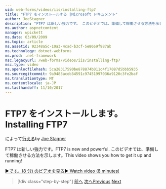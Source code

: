 ```yaml
---
uid: web-forms/videos/iis/installing-ftp7
title: "FTP7 をインストールする |Microsoft ドキュメント"
author: JoeStagner
description: "FTP7 は新しい強力です。 このビデオでは、準備して稼働させる方法を示します。"
ms.author: aspnetcontent
manager: wpickett
ms.date: 03/09/2009
ms.topic: article
ms.assetid: 92348a5c-10a3-4cad-b3cf-5e8669f987ab
ms.technology: dotnet-webforms
ms.prod: .net-framework
msc.legacyurl: /web-forms/videos/iis/installing-ftp7
msc.type: video
ms.openlocfilehash: 5ca28317590be878874b011c4f17087d5bbb5935
ms.sourcegitcommit: 9a9483aceb34591c97451997036a9120c3fe2baf
ms.translationtype: MT
ms.contentlocale: ja-JP
ms.lasthandoff: 11/10/2017
---
```

<a name="installing-ftp7"></a><span data-ttu-id="c6194-104">FTP7 をインストールします。</span><span class="sxs-lookup"><span data-stu-id="c6194-104">Installing FTP7</span></span>
====================
<span data-ttu-id="c6194-105">によって[行える](https://github.com/JoeStagner)</span><span class="sxs-lookup"><span data-stu-id="c6194-105">by [Joe Stagner](https://github.com/JoeStagner)</span></span>

<span data-ttu-id="c6194-106">FTP7 は新しい強力です。</span><span class="sxs-lookup"><span data-stu-id="c6194-106">FTP7 is new and powerful.</span></span> <span data-ttu-id="c6194-107">このビデオでは、準備して稼働させる方法を示します。</span><span class="sxs-lookup"><span data-stu-id="c6194-107">This video shows you how to get it up and running!</span></span>

[<span data-ttu-id="c6194-108">&#9654;です。(8 分) のビデオを見る</span><span class="sxs-lookup"><span data-stu-id="c6194-108">&#9654; Watch video (8 minutes)</span></span>](https://channel9.msdn.com/Blogs/ASP-NET-Site-Videos/installing-ftp7)

>[!div class="step-by-step"]
<span data-ttu-id="c6194-109">[前へ](creating-a-site-with-iis7-manager.md)
[次へ](bit-rate-throttling.md)</span><span class="sxs-lookup"><span data-stu-id="c6194-109">[Previous](creating-a-site-with-iis7-manager.md)
[Next](bit-rate-throttling.md)</span></span>
